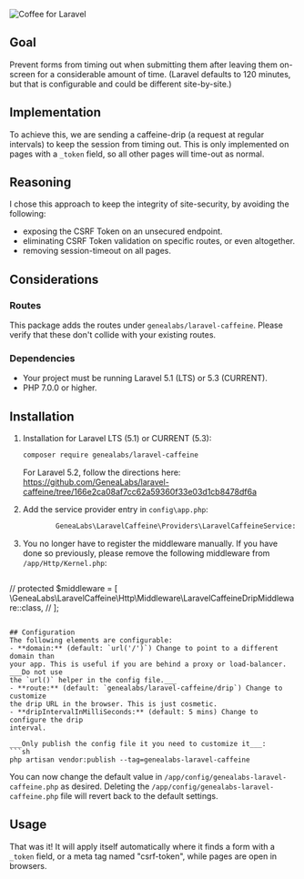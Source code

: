 ![Coffee for Laravel](https://github.com/GeneaLabs/laravel-caffeine/blob/master/caffeine.jpg)

## Goal
Prevent forms from timing out when submitting them after leaving them on-screen
 for a considerable amount of time. (Laravel defaults to 120 minutes, but that
 is configurable and could be different site-by-site.)

## Implementation
To achieve this, we are sending a caffeine-drip (a request at regular intervals)
 to keep the session from timing out.
This is only implemented on pages with a `_token` field, so all other pages will
 time-out as normal.

## Reasoning
I chose this approach to keep the integrity of site-security, by avoiding the
 following:
- exposing the CSRF Token on an unsecured endpoint.
- eliminating CSRF Token validation on specific routes, or even altogether.
- removing session-timeout on all pages.

## Considerations
### Routes
This package adds the routes under `genealabs/laravel-caffeine`. Please verify
 that these don't collide with your existing routes.

### Dependencies
- Your project must be running Laravel 5.1 (LTS) or 5.3 (CURRENT).
- PHP 7.0.0 or higher.

## Installation
1. Installation for Laravel LTS (5.1) or CURRENT (5.3):
   ```sh
   composer require genealabs/laravel-caffeine
   ```

   For Laravel 5.2, follow the directions here: https://github.com/GeneaLabs/laravel-caffeine/tree/166e2ca08af7cc62a59360f33e03d1cb8478df6a

2. Add the service provider entry in `config\app.php`:
   ```php
           GeneaLabs\LaravelCaffeine\Providers\LaravelCaffeineService::class,
   ```

3. You no longer have to register the middleware manually. If you have done so
   previously, please remove the following middleware from `/app/Http/Kernel.php`:
   ```php
//       protected $middleware = [
           \GeneaLabs\LaravelCaffeine\Http\Middleware\LaravelCaffeineDripMiddleware::class,
//       ];
   ```

## Configuration
The following elements are configurable:
- **domain:** (default: `url('/')`) Change to point to a different domain than
 your app. This is useful if you are behind a proxy or load-balancer. ___Do not use
 the `url()` helper in the config file.___
- **route:** (default: `genealabs/laravel-caffeine/drip`) Change to customize
 the drip URL in the browser. This is just cosmetic.
- **dripIntervalInMilliSeconds:** (default: 5 mins) Change to configure the drip
 interval.

___Only publish the config file it you need to customize it___:
```sh
php artisan vendor:publish --tag=genealabs-laravel-caffeine
```

You can now change the default value in `/app/config/genealabs-laravel-caffeine.php` as desired. Deleting the
`/app/config/genealabs-laravel-caffeine.php` file will revert back to the default settings.

## Usage
That was it! It will apply itself automatically where it finds a form with a `_token` field, or a meta tag named
 "csrf-token", while pages are open in browsers.
